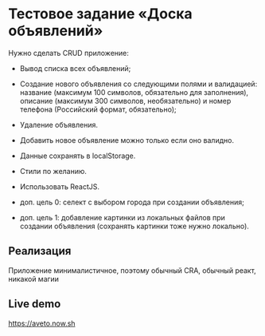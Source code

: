 # Тестовое задание «Доска объявлений»
Нужно сделать CRUD приложение:
* Вывод списка всех объявлений;
* Создание нового объявления со следующими полями и валидацией: название
(максимум 100 символов, обязательно для заполнения), описание (максимум 300
символов, необязательно) и номер телефона (Российский формат, обязательно);
* Удаление объявления.

* Добавить новое объявление можно только если оно валидно.
* Данные сохранять в localStorage.
* Стили по желанию.
* Использовать ReactJS.
* доп. цель 0: селект с выбором города при создании объявления;
* доп. цель 1: добавление картинки из локальных файлов при создании объявления
(сохранять картинки тоже нужно локально).

## Реализация
Приложение минималистичное, поэтому обычный CRA, обычный реакт, никакой магии
## Live demo
https://aveto.now.sh
